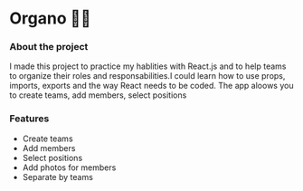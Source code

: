 # Organo 👨‍💻
### About the project
I made this project to practice my hablities with React.js and to help teams to organize their roles and responsabilities.I could learn how to use props, imports, exports and the way React needs to be coded. The app aloows you to create teams, add members, select positions

### Features
- Create teams
- Add members
- Select positions
- Add photos for members
- Separate by teams